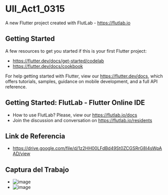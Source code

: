# UII_Act1_0315

A new Flutter project created with FlutLab - https://flutlab.io

## Getting Started

A few resources to get you started if this is your first Flutter project:

- https://flutter.dev/docs/get-started/codelab
- https://flutter.dev/docs/cookbook

For help getting started with Flutter, view our
https://flutter.dev/docs, which offers tutorials,
samples, guidance on mobile development, and a full API reference.

## Getting Started: FlutLab - Flutter Online IDE

- How to use FlutLab? Please, view our https://flutlab.io/docs
- Join the discussion and conversation on https://flutlab.io/residents

## Link de Referencia
- https://drive.google.com/file/d/1z2HH00LFdBd49St0ZCGSRrG8I4sWpAAD/view

## Captura del Trabajo 
- ![image](https://github.com/AriasSuarezDemianAlexander/uII_act1_0315/assets/143743142/0cc6ae20-7b99-4af5-b7e0-5ae09c534f5c)
- ![image](https://github.com/AriasSuarezDemianAlexander/uII_act1_0315/assets/143743142/6abf4565-e715-4ded-b229-7cf67303c537)
